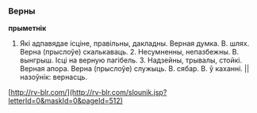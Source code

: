 ### Верны
**прыметнік**

1. Які адпавядае ісціне, правільны, дакладны. Верная думка. В. шлях. Верна (прыслоўе) скалькаваць. 2. Несумненны, непазбежны. В. вынгрыш. Ісці на верную пагібель. 3. Надзейны, трывалы, стойкі. Верная апора. Верна (прыслоўе) служыць. В. сябар. В. ў каханні. || назоўнік: вернасць.

<a rel="author">[http://rv-blr.com/](http://rv-blr.com/slounik.jsp?letterId=0&maskId=0&pageId=512)</a>
